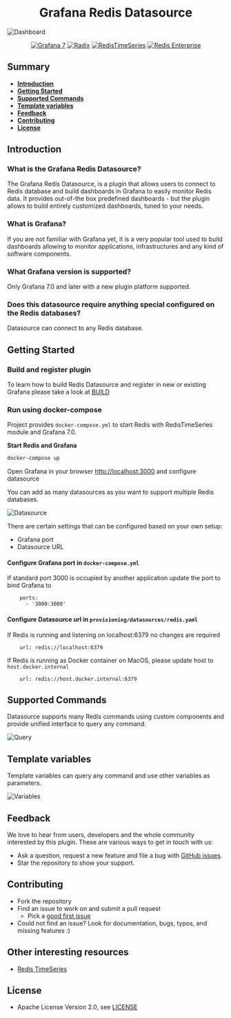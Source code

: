 <div id="title" align="center">
    <h1>Grafana Redis Datasource</h1>
</div>

![Dashboard](https://github.com/RedisTimeSeries/grafana-redis-datasource/blob/master/images/redis-dashboard.png)

<div id="badges" align="center">

[![Grafana 7](https://img.shields.io/badge/Grafana-7-red)](https://www.grafana.com)
[![Radix](https://img.shields.io/badge/Radix-powered-blue)](https://github.com/mediocregopher/radix)
[![RedisTimeSeries](https://img.shields.io/badge/RedisTimeSeries-inspired-yellowgreen)](https://oss.redislabs.com/redistimeseries/)
[![Redis Enterprise](https://img.shields.io/badge/Redis%20Enterprise-supported-orange)](https://redislabs.com/redis-enterprise/)

</div>

## Summary

- [**Introduction**](#website)
- [**Getting Started**](#getting-started)
- [**Supported Commands**](#supported-commands)
- [**Template variables**](#templates-variables)
- [**Feedback**](#feedback)
- [**Contributing**](#contributing)
- [**License**](#license)

## Introduction
### What is the Grafana Redis Datasource?

The Grafana Redis Datasource, is a plugin that allows users to connect to Redis database and build dashboards in Grafana to easily monitor Redis data. It provides out-of-the box predefined dashboards - but the plugin allows to build entirely customized dashboards, tuned to your needs.

### What is Grafana?

If you are not familiar with Grafana yet, it is a very popular tool used to build dashboards allowing to monitor applications, infrastructures and any kind of software components.

### What Grafana version is supported?

Only Grafana 7.0 and later with a new plugin platform supported.

### Does this datasource require anything special configured on the Redis databases?

Datasource can connect to any Redis database.


## Getting Started

### Build and register plugin

To learn how to build Redis Datasource and register in new or existing Grafana please take a look at [BUILD](https://github.com/RedisTimeSeries/grafana-redis-datasource/blob/master/BUILD.md)

### Run using docker-compose

Project provides `docker-compose.yml` to start Redis with RedisTimeSeries module and Grafana 7.0.


**Start Redis and Grafana**
```bash
docker-compose up
```

Open Grafana in your browser [http://localhost:3000](http://localhost:3000) and configure datasource

You can add as many datasources as you want to support multiple Redis databases.

![Datasource](https://github.com/RedisTimeSeries/grafana-redis-datasource/blob/master/images/datasource.png)

There are certain settings that can be configured based on your own setup:
- Grafana port
- Datasource URL

#### Configure Grafana port in `docker-compose.yml`

If standard port 3000 is occupied by another application update the port to bind Grafana to

```
    ports:
      - '3000:3000'
```

#### Configure Datasource url in `provisioning/datasources/redis.yaml`

If Redis is running and listening on localhost:6379 no changes are required

```
    url: redis://localhost:6379
```

If Redis is running as Docker container on MacOS, please update host to `host.docker.internal`

```
    url: redis://host.docker.internal:6379
```


## Supported Commands

Datasource supports many Redis commands using custom components and provide unified interface to query any command.

![Query](https://github.com/RedisTimeSeries/grafana-redis-datasource/blob/master/images/query.png)

## Template variables

Template variables can query any command and use other variables as parameters.

![Variables](https://github.com/RedisTimeSeries/grafana-redis-datasource/blob/master/images/variables.png)

## Feedback

We love to hear from users, developers and the whole community interested by this plugin. These are various ways to get in touch with us:
- Ask a question, request a new feature and file a bug with [GitHub issues](https://github.com/RedisTimeSeries/grafana-redis-datasource/issues/new).
- Star the repository to show your support.

## Contributing

- Fork the repository
- Find an issue to work on and submit a pull request
  - Pick a [good first issue](https://github.com/RedisTimeSeries/grafana-redis-datasource/labels/good%20first%20issue)
- Could not find an issue? Look for documentation, bugs, typos, and missing features :)


## Other interesting resources

- [Redis TimeSeries](https://oss.redislabs.com/redistimeseries/)

## License

- Apache License Version 2.0, see [LICENSE](LICENSE)
